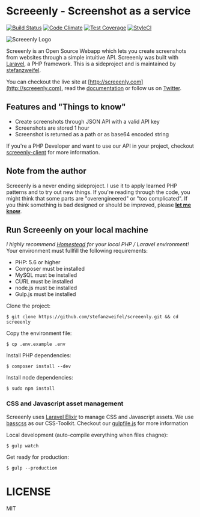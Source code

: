 # Screeenly - Screenshot as a service

[![Build Status](https://travis-ci.org/stefanzweifel/screeenly.svg?branch=master)](https://travis-ci.org/stefanzweifel/screeenly)
[![Code Climate](https://codeclimate.com/github/stefanzweifel/screeenly/badges/gpa.svg)](https://codeclimate.com/github/stefanzweifel/screeenly)
[![Test Coverage](https://codeclimate.com/github/stefanzweifel/screeenly/badges/coverage.svg)](https://codeclimate.com/github/stefanzweifel/screeenly/coverage)
[![StyleCI](https://styleci.io/repos/21797405/shield)](https://styleci.io/repos/21797405)

![Screeenly Logo](https://raw.githubusercontent.com/stefanzweifel/screeenly/master/readme-image.png)

Screeenly is an Open Source Webapp which lets you create screenshots from websites through a simple intuitive API. Screeenly was built with [Laravel](http://laravel.com), a PHP framework. This is a sideproject and is maintained by [stefanzweifel](http://stefanzweifel.io).

You can checkout the live site at [http://screeenly.com](http://screeenly.com), read the [documentation](https://github.com/stefanzweifel/screeenly/wiki) or follow us on [Twitter](http://twitter.com/screeenly).

## Features and "Things to know"

- Create screenshots through JSON API with a valid API key
- Screenshots are stored 1 hour
- Screenshot is returned as a path or as base64 encoded string

If you're a PHP Developer and want to use our API in your project, checkout [screeenly-client](https://github.com/stefanzweifel/ScreeenlyClient) for more information.

## Note from the author

Screeenly is a never ending sideproject. I use it to apply learned PHP patterns and to try out new things. If you're reading through the code, you might think that some parts are "overengineered" or "too complicated". If you think something is bad designed or should be improved, please **[let me know](http://github.com/stefanzweifel/screeenly/issues/new)**.

## Run Screeenly on your local machine

*I highly recommend [Homestead](http://github.com/laravel/homestead) for your local PHP / Laravel environment!*
Your environment must fullfill the following requirements:

- PHP: 5.6 or higher
- Composer must be installed
- MySQL must be installed
- CURL must be installed
- node.js must be installed
- Gulp.js must be installed

Clone the project:

```
$ git clone https://github.com/stefanzweifel/screeenly.git && cd screeenly
```

Copy the environment file:

```
$ cp .env.example .env
```

Install PHP dependencies:

```
$ composer install --dev
```

Install node dependencies:

```
$ sudo npm install
```

### CSS and Javascript asset management

Screeenly uses [Laravel Elixir](http://github.com/laravel/elixir) to manage CSS and Javascript assets. We use [basscss](http://basscss.com) as our CSS-Toolkit. Checkout our [gulpfile.js](https://github.com/stefanzweifel/screeenly/blob/master/gulpfile.js) for more information

Local development (auto-compile everything when files chagne):

```
$ gulp watch
```

Get ready for production:

```
$ gulp --production
```

# LICENSE

MIT
